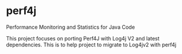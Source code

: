 # perf4j
Performance Monitoring and Statistics for Java Code

This project focuses on porting Perf4J with Log4j V2 and latest dependencies. This is to help project to migrate to Log4jv2 with perf4j
